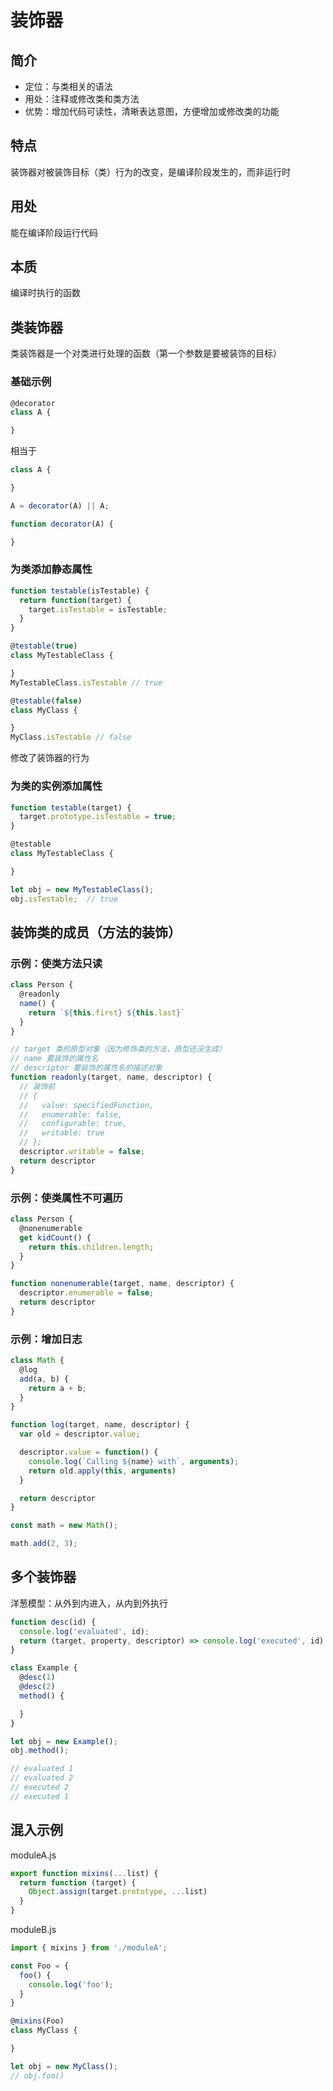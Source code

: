 # 装饰器

## 简介

- 定位：与类相关的语法
- 用处：注释或修改类和类方法
- 优势：增加代码可读性，清晰表达意图，方便增加或修改类的功能

## 特点

装饰器对被装饰目标（类）行为的改变，是编译阶段发生的，而非运行时

## 用处

能在编译阶段运行代码

## 本质

编译时执行的函数

## 类装饰器

类装饰器是一个对类进行处理的函数（第一个参数是要被装饰的目标）

### 基础示例

```js
@decorator
class A {

}
```

相当于
```js
class A {

}

A = decorator(A) || A;

function decorator(A) {

}
```

### 为类添加静态属性

```js
function testable(isTestable) {
  return function(target) {
    target.isTestable = isTestable;
  }
}

@testable(true)
class MyTestableClass {

}
MyTestableClass.isTestable // true

@testable(false)
class MyClass {

}
MyClass.isTestable // false
```

修改了装饰器的行为

### 为类的实例添加属性

```js
function testable(target) {
  target.prototype.isTestable = true;
}

@testable
class MyTestableClass {

}

let obj = new MyTestableClass();
obj.isTestable;  // true
```

## 装饰类的成员（方法的装饰）

### 示例：使类方法只读

```js
class Person {
  @readonly
  name() {
    return `${this.first} ${this.last}`
  }
}
```

```js
// target 类的原型对象（因为修饰类的方法，原型还没生成）
// name 要装饰的属性名
// descriptor 要装饰的属性名的描述对象
function readonly(target, name, descriptor) {
  // 装饰前
  // {
  //   value: specifiedFunction,
  //   enumerable: false,
  //   configurable: true,
  //   writable: true
  // };
  descriptor.writable = false;
  return descriptor
}
```

### 示例：使类属性不可遍历

```js
class Person {
  @nonenumerable
  get kidCount() {
    return this.children.length;
  }
}

function nonenumerable(target, name, descriptor) {
  descriptor.enumerable = false;
  return descriptor
}
```

### 示例：增加日志

```js
class Math {
  @log
  add(a, b) {
    return a + b;
  }
}

function log(target, name, descriptor) {
  var old = descriptor.value;

  descriptor.value = function() {
    console.log(`Calling ${name} with`, arguments);
    return old.apply(this, arguments)
  }

  return descriptor
}

const math = new Math();

math.add(2, 3);
```

## 多个装饰器

洋葱模型：从外到内进入，从内到外执行

```js
function desc(id) {
  console.log('evaluated', id);
  return (target, property, descriptor) => console.log('executed', id)
}

class Example {
  @desc(1)
  @desc(2)
  method() {

  }
}

let obj = new Example();
obj.method();

// evaluated 1
// evaluated 2
// executed 2
// executed 1
```

## 混入示例

moduleA.js

```js
export function mixins(...list) {
  return function (target) {
    Object.assign(target.prototype, ...list)
  }
}
```

moduleB.js

```js
import { mixins } from './moduleA';

const Foo = {
  foo() {
    console.log('foo');
  }
}

@mixins(Foo)
class MyClass {

}

let obj = new MyClass();
// obj.foo()
```